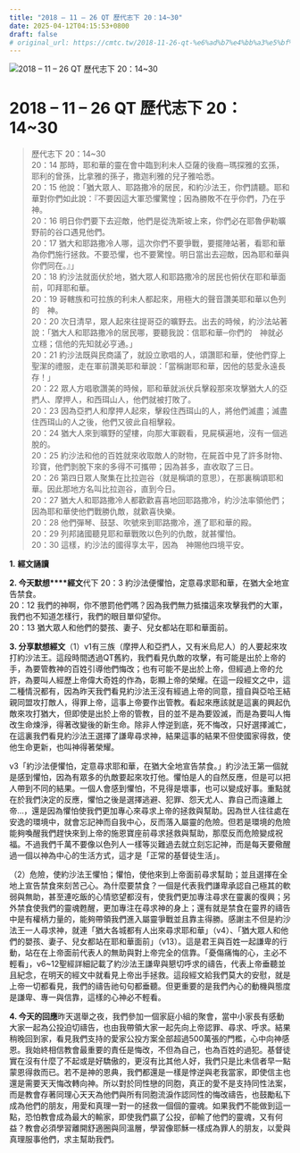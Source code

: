```yaml
---
title: "2018 – 11 – 26 QT 歷代志下 20：14~30"
date: 2025-04-12T04:15:53+0800
draft: false
# original_url: https://cmtc.tw/2018-11-26-qt-%e6%ad%b7%e4%bb%a3%e5%bf%97%e4%b8%8b-20%ef%bc%9a1430
---
```


![2018 – 11 – 26 QT 歷代志下 20：14\~30](/images/qt.jpg   "2018 – 11 – 26 QT 歷代志下 20：14\~30")

# 2018 – 11 – 26 QT 歷代志下 20：14\~30

> 歷代志下 20：14\~30  
> 20：14 那時，耶和華的靈在會中臨到利未人亞薩的後裔─瑪探雅的玄孫，耶利的曾孫，比拿雅的孫子，撒迦利雅的兒子雅哈悉。  
> 20：15 他說：「猶大眾人、耶路撒冷的居民，和約沙法王，你們請聽。耶和華對你們如此說：『不要因這大軍恐懼驚惶；因為勝敗不在乎你們，乃在乎　神。  
> 20：16 明日你們要下去迎敵，他們是從洗斯坡上來，你們必在耶魯伊勒曠野前的谷口遇見他們。  
> 20：17 猶大和耶路撒冷人哪，這次你們不要爭戰，要擺陣站著，看耶和華為你們施行拯救。不要恐懼，也不要驚惶。明日當出去迎敵，因為耶和華與你們同在。』」  
> 20：18 約沙法就面伏於地，猶大眾人和耶路撒冷的居民也俯伏在耶和華面前，叩拜耶和華。  
> 20：19 哥轄族和可拉族的利未人都起來，用極大的聲音讚美耶和華以色列的　神。  
> 20：20 次日清早，眾人起來往提哥亞的曠野去。出去的時候，約沙法站著說：「猶大人和耶路撒冷的居民哪，要聽我說：信耶和華─你們的　神就必立穩；信他的先知就必亨通。」  
> 20：21 約沙法既與民商議了，就設立歌唱的人，頌讚耶和華，使他們穿上聖潔的禮服，走在軍前讚美耶和華說：「當稱謝耶和華，因他的慈愛永遠長存！」  
> 20：22 眾人方唱歌讚美的時候，耶和華就派伏兵擊殺那來攻擊猶大人的亞捫人、摩押人，和西珥山人，他們就被打敗了。  
> 20：23 因為亞捫人和摩押人起來，擊殺住西珥山的人，將他們滅盡；滅盡住西珥山的人之後，他們又彼此自相擊殺。  
> 20：24 猶大人來到曠野的望樓，向那大軍觀看，見屍橫遍地，沒有一個逃脫的。  
> 20：25 約沙法和他的百姓就來收取敵人的財物，在屍首中見了許多財物、珍寶，他們剝脫下來的多得不可攜帶；因為甚多，直收取了三日。  
> 20：26 第四日眾人聚集在比拉迦谷（就是稱頌的意思），在那裏稱頌耶和華。因此那地方名叫比拉迦谷，直到今日。  
> 20：27 猶大人和耶路撒冷人都歡歡喜喜地回耶路撒冷，約沙法率領他們；因為耶和華使他們戰勝仇敵，就歡喜快樂。  
> 20：28 他們彈琴、鼓瑟、吹號來到耶路撒冷，進了耶和華的殿。  
> 20：29 列邦諸國聽見耶和華戰敗以色列的仇敵，就甚懼怕。  
> 20：30 這樣，約沙法的國得享太平，因為　神賜他四境平安。

**1.** **經文誦讀**

**2. 今天默想****經文**代下 20：3 約沙法便懼怕，定意尋求耶和華，在猶大全地宣告禁食。  
20：12 我們的神啊，你不懲罰他們嗎？因為我們無力抵擋這來攻擊我們的大軍，我們也不知道怎樣行，我們的眼目單仰望你。  
20：13 猶大眾人和他們的嬰孩、妻子、兒女都站在耶和華面前。

**3. 分享默想經文**（1）v1有三族（摩押人和亞捫人，又有米烏尼人）的人要起來攻打約沙法王。這段時間透過QT舊約，我們看見仇敵的攻擊，有可能是出於上帝的手，為要管教神的百姓引導他們悔改；也有可能不是出於上帝，但經過上帝的允許，為要叫人經歷上帝偉大奇姓的作為，彰顯上帝的榮耀。在這一段經文之中，這二種情況都有，因為昨天我們看見約沙法王沒有經過上帝的同意，擅自與亞哈王結親同盟攻打敵人，得罪上帝，這事上帝要作出管教。看起來應該就是這裏的興起仇敵來攻打猶大，但即使是出於上帝的管教，目的並不是為要毀滅，而是為要叫人悔改生命煉淨，得著改變後的新生命。除非人悖逆到底，死不悔改，只好選擇滅亡，在這裏我們看見約沙法王選擇了謙卑尋求神，結果這事的結果不但使國家得救，使他生命更新，也叫神得著榮耀。

v3「約沙法便懼怕，定意尋求耶和華，在猶大全地宣告禁食。」約沙法王第一個就是感到懼怕，因為有眾多的仇敵要起來攻打他。懼怕是人的自然反應，但是可以把人帶到不同的結果。一個人會感到懼怕，不見得是壞事，也可以變成好事。重點就在於我們決定的反應，懼怕之後是選擇逃避、犯罪、怨天尤人、靠自己而遠離上帝…，還是因為懼怕使我們更加專心來尋求上帝的拯救與幫助。因為世人往往處在安逸的環境中，就會忘記神而自我中心，反而落入屬靈的危險。但若是環境的危險能夠喚醒我們趕快來到上帝的施恩寶座前尋求拯救與幫助，那麼反而危險變成祝福。不過我們千萬不要像以色列人一樣等災難過去就立刻忘記神，而是每天要儆醒過一個以神為中心的生活方式，這才是「正常的基督徒生活」。

（2）危險，使約沙法王懼怕；懼怕，使他來到上帝面前尋求幫助；並且選擇在全地上宣告禁食來刻苦己心。為什麼要禁食？一個是代表我們謙卑承認自己極其的軟弱與無助，甚至連吃飯的心情慾望都沒有，使我們更加專注尋求在靈裏的復興；另外禁食使我們的靈魂甦醒，更加專注在尋求神的身上；還有就是禁食在靈界的禱告中是有權柄力量的，能夠帶領我們進入屬靈爭戰並且靠主得勝。感謝主不但是約沙法王一人尋求神，就連「猶大各城都有人出來尋求耶和華」（v4）、「猶大眾人和他們的嬰孩、妻子、兒女都站在耶和華面前」（v13）。這是君王與百姓一起謙卑的行動，站在在上帝面前代表人的無助與對上帝完全的信靠。「憂傷痛悔的心，主必不輕看」，v6\~12聖經詳細記載了約沙法王謙卑與懇切呼求的禱告，代表上帝垂聽並且紀念，在明天的經文中就看見上帝出手拯救。這段經文給我們莫大的安慰，就是上帝一切都看見，我們的禱告祂句句都垂聽。但更重要的是我們內心的動機與態度是謙卑、專一與信靠，這樣的心神必不輕看。

**4. 今天的回應**昨天選舉之夜，我們參加一個家庭小組的聚會，當中小家長有感動大家一起為公投迫切禱告，也由我帶領大家一起先向上帝認罪、尋求、呼求。結果稍晚回到家，看見我們支持的愛家公投方案全部超過500萬張的門檻，心中向神感恩。我始終相信教會最重要的責任是悔改，不但為自己，也為百姓的過犯。基督徒實在沒有什麼了不起或是好驕傲的，更沒有比其他人好，我們只是比未信者早一點蒙恩得救而已。若不是神的恩典，我們都還是一樣是悖逆與老我當家，即使信主也還是需要天天悔改轉向神。所以對於同性戀的同胞，真正的愛不是支持同性法案，而是教會存著同理心天天為他們與所有同胞流淚作認同性的悔改禱告，也鼓勵私下成為他們的朋友，用愛和真理一對一的拯救一個個的靈魂。如果我們不能做到這一點，恐怕教會成為最大的輸家，即使我們贏了公投，卻輸了他們的靈魂，又有何益？教會必須學習離開舒適圈與同溫層，學習像耶穌一樣成為罪人的朋友，以愛與真理服事他們，求主幫助我們。